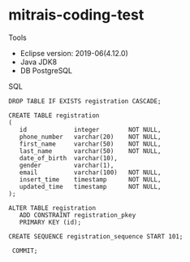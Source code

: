 # mitrais-coding-test

Tools
  - Eclipse version: 2019-06(4.12.0)
  - Java JDK8
  - DB PostgreSQL

SQL
       
    DROP TABLE IF EXISTS registration CASCADE;

    CREATE TABLE registration
    (
       id             integer        NOT NULL,
       phone_number   varchar(20)    NOT NULL,
       first_name     varchar(50)    NOT NULL,
       last_name      varchar(50)    NOT NULL,
       date_of_birth  varchar(10),
       gender         varchar(1),
       email          varchar(100)   NOT NULL,
       insert_time    timestamp      NOT NULL,
       updated_time   timestamp      NOT NULL,
    );

    ALTER TABLE registration
       ADD CONSTRAINT registration_pkey
       PRIMARY KEY (id);
  
    CREATE SEQUENCE registration_sequence START 101;

     COMMIT;

